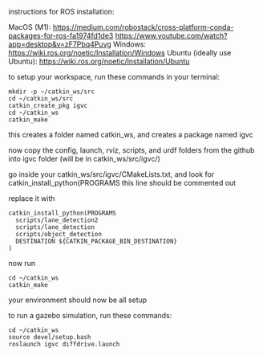 instructions for ROS installation:

MacOS (M1): 
https://medium.com/robostack/cross-platform-conda-packages-for-ros-fa1974fd1de3
https://www.youtube.com/watch?app=desktop&v=zF7Pbq4Puvg
Windows: https://wiki.ros.org/noetic/Installation/Windows
Ubuntu (ideally use Ubuntu): https://wiki.ros.org/noetic/Installation/Ubuntu

to setup your workspace, run these commands in your terminal:

    mkdir -p ~/catkin_ws/src  
    cd ~/catkin_ws/src
    catkin_create_pkg igvc
    cd ~/catkin_ws
    catkin_make

this creates a folder named catkin_ws, and creates a package named igvc

now copy the config, launch, rviz, scripts, and urdf folders from the github into igvc folder (will be in catkin_ws/src/igvc/)

go inside your catkin_ws/src/igvc/CMakeLists.txt, and look for catkin_install_python(PROGRAMS      this line should be commented out

replace it with 

    catkin_install_python(PROGRAMS
      scripts/lane_detection2
      scripts/lane_detection
      scripts/object_detection
      DESTINATION ${CATKIN_PACKAGE_BIN_DESTINATION}
    )

now run

    cd ~/catkin_ws
    catkin_make


your environment should now be all setup

to run a gazebo simulation, run these commands:
   
    cd ~/catkin_ws
    source devel/setup.bash
    roslaunch igvc diffdrive.launch
